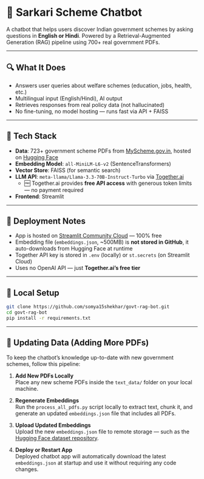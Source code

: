 # 🤖 Sarkari Scheme Chatbot

A chatbot that helps users discover Indian government schemes by asking questions in **English or Hindi**. Powered by a Retrieval-Augmented Generation (RAG) pipeline using 700+ real government PDFs.

---

## 🔍 What It Does

- Answers user queries about welfare schemes (education, jobs, health, etc.)
- Multilingual input (English/Hindi), AI output
- Retrieves responses from real policy data (not hallucinated)
- No fine-tuning, no model hosting — runs fast via API + FAISS

---

## 🧠 Tech Stack

- **Data**: 723+ government scheme PDFs from [MyScheme.gov.in](https://www.myscheme.gov.in/), hosted on [Hugging Face](https://huggingface.co/datasets/somya15shekhar/govt-schemes-embeddings)
- **Embedding Model**: `all-MiniLM-L6-v2` (SentenceTransformers)
- **Vector Store**: FAISS (for semantic search)
- **LLM API**: `meta-llama/Llama-3.3-70B-Instruct-Turbo` via [Together.ai](https://platform.together.xyz/)
  - 🆓 Together.ai provides **free API access** with generous token limits — no payment required
- **Frontend**: Streamlit

---

## 🚀 Deployment Notes

- App is hosted on [Streamlit Community Cloud](https://streamlit.io/cloud) — 100% free
- Embedding file (`embeddings.json`, ~500MB) is **not stored in GitHub**, it auto-downloads from Hugging Face at runtime
- Together API key is stored in `.env` (locally) or `st.secrets` (on Streamlit Cloud)
- Uses no OpenAI API — just **Together.ai’s free tier**

---

## 🧪 Local Setup

```bash
git clone https://github.com/somya15shekhar/govt-rag-bot.git
cd govt-rag-bot
pip install -r requirements.txt
```

---

## 🔁 Updating Data (Adding More PDFs)

To keep the chatbot’s knowledge up-to-date with new government schemes, follow this pipeline:

1. **Add New PDFs Locally**  
   Place any new scheme PDFs inside the `text_data/` folder on your local machine.

2. **Regenerate Embeddings**  
   Run the `process_all_pdfs.py` script locally to extract text, chunk it, and generate an updated `embeddings.json` file that includes all PDFs.

3. **Upload Updated Embeddings**  
   Upload the new `embeddings.json` file to remote storage — such as the [Hugging Face dataset repository](https://huggingface.co/datasets/somya15shekhar/govt-schemes-embeddings/tree/main).

4. **Deploy or Restart App**  
   Deployed chatbot app will automatically download the latest `embeddings.json` at startup and use it without requiring any code changes.


